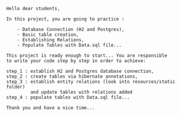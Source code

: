 
    Hello dear students,

    In this project, you are going to practice :

        - Database Connection (H2 and Postgres),
        - Basic table creation, 
        - Establishing Relations,
        - Populate Tables with Data.sql file...

    This project is ready enough to start... You are responsible
    to write your code step by step in order to achieve:

    step_1 : establish H2 and Postgres database connection,
    step_2 : create tables via hibernate annotations,
    step_3 : establish entity relations (look into resources/static folder)
             and update tables with relations added
    step_4 : populate tables with Data.sql file...

    Thank you and have a nice time...
